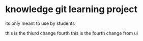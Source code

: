# knowledge git learning project


its only meant to use by students

this is the thiurd change
fourth
this is the fourth change from ui
